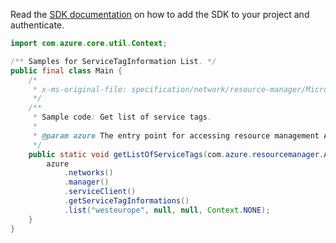 Read the [SDK documentation](https://github.com/Azure/azure-sdk-for-java/blob/azure-resourcemanager_2.10.0/sdk/resourcemanager/azure-resourcemanager/README.md) on how to add the SDK to your project and authenticate.

```java
import com.azure.core.util.Context;

/** Samples for ServiceTagInformation List. */
public final class Main {
    /*
     * x-ms-original-file: specification/network/resource-manager/Microsoft.Network/stable/2021-05-01/examples/ServiceTagInformationListResult.json
     */
    /**
     * Sample code: Get list of service tags.
     *
     * @param azure The entry point for accessing resource management APIs in Azure.
     */
    public static void getListOfServiceTags(com.azure.resourcemanager.AzureResourceManager azure) {
        azure
            .networks()
            .manager()
            .serviceClient()
            .getServiceTagInformations()
            .list("westeurope", null, null, Context.NONE);
    }
}
```
